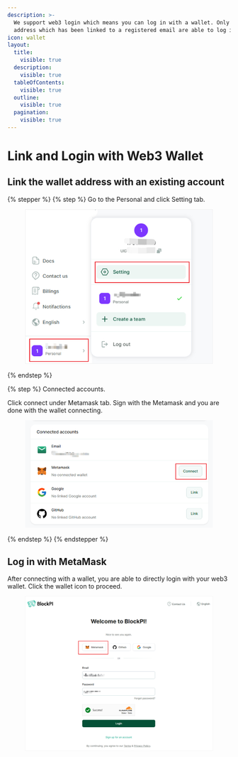 ```yaml
---
description: >-
  We support web3 login which means you can log in with a wallet. Only an
  address which has been linked to a registered email are able to log in.
icon: wallet
layout:
  title:
    visible: true
  description:
    visible: true
  tableOfContents:
    visible: true
  outline:
    visible: true
  pagination:
    visible: true
---
```


# Link and Login with Web3 Wallet

## Link the wallet address with an existing account

{% stepper %}
{% step %}
Go to the Personal and click Setting tab.

<figure><img src="../../.gitbook/assets/Link the wallet.jpg" alt=""><figcaption></figcaption></figure>


{% endstep %}

{% step %}
Connected accounts.

Click connect under Metamask tab. Sign with the Metamask and you are done with the wallet connecting.

<figure><img src="../../.gitbook/assets/image (16).png" alt=""><figcaption></figcaption></figure>
{% endstep %}
{% endstepper %}

## Log in with MetaMask

After connecting with a wallet, you are able to directly login with your web3 wallet. Click the wallet icon to proceed.

<figure><img src="../../.gitbook/assets/Log in with MetaMask.jpg" alt=""><figcaption></figcaption></figure>
